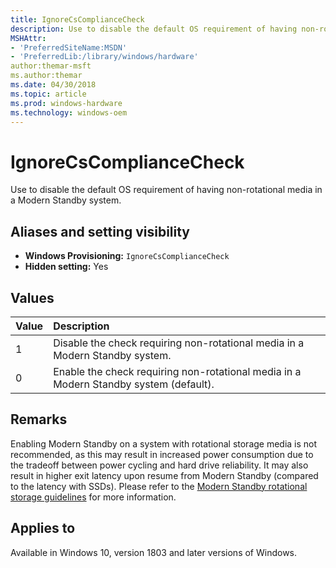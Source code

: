 ```yaml
---
title: IgnoreCsComplianceCheck
description: Use to disable the default OS requirement of having non-rotational media in a Modern Standby system.
MSHAttr:
- 'PreferredSiteName:MSDN'
- 'PreferredLib:/library/windows/hardware'
author:themar-msft
ms.author:themar
ms.date: 04/30/2018
ms.topic: article
ms.prod: windows-hardware
ms.technology: windows-oem
---
```

# IgnoreCsComplianceCheck

Use to disable the default OS requirement of having non-rotational media in a Modern Standby system.

## Aliases and setting visibility

* **Windows Provisioning:** `IgnoreCsComplianceCheck`
* **Hidden setting:** Yes

## Values

| Value                 | Description                                    |
|:----------------------|:-----------------------------------------------|
| 1                     | Disable the check requiring non-rotational media in a Modern Standby system. |
| 0                     | Enable the check requiring non-rotational media in a Modern Standby system (default). |

## Remarks

Enabling Modern Standby on a system with rotational storage media is not recommended, as this may result in increased power consumption due to the tradeoff between power cycling and hard drive reliability. It may also result in higher exit latency upon resume from Modern Standby (compared to the latency with SSDs). Please refer to the [Modern Standby rotational storage guidelines](https://docs.microsoft.com/en-us/windows-hardware/design/device-experiences/part-selection#rotational-storage) for more information.

## Applies to

Available in Windows 10, version 1803 and later versions of Windows.
